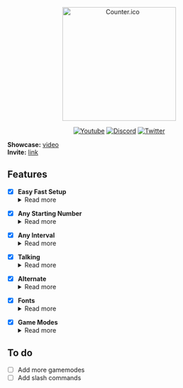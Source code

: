 <div>
<p align="center"><a href="https://github.com/Zseni051/Counter-DiscordBot">
  <img src="https://raw.githubusercontent.com/Zseni051/Counter-DiscordBot/main/images/Counter.png" align="center" alt="Counter.ico" style="width:256px;height:256px;"></a></p>
<p align="center">
    <a href="https://www.youtube.com/channel/UCsIaU94p647veKr7sy12wmA">
        <img src="https://img.shields.io/badge/YouTube-FF0000?style=for-the-badge&logo=youtube&logoColor=white" alt="Youtube"></a>
    <a href="https://discord.gg/SXng95f">
        <img src="https://img.shields.io/badge/Discord-7289DA?style=for-the-badge&logo=discord&logoColor=white" alt="Discord"></a> 
    <a href="https://twitter.com/zseni10">
        <img src="https://img.shields.io/badge/Twitter-55ADEE?style=for-the-badge&logo=Twitter&logoColor=white" alt="Twitter"></a> 
</div>

**Showcase:** [video](https://youtu.be/1N_Zljly40s)
<br>**Invite:** [link](https://discord.com/api/oauth2/authorize?client_id=862604561515937813&permissions=4294967287&scope=bot%20applications.commands)

## Features
- [x] **Easy Fast Setup**<details><summary>Read more</summary>
Have a user friendly interface guide you through setting up the bot in your server
</details>

- [x] **Any Starting Number**<details><summary>Read more</summary>
Start counting from any number, even negative numbers
</details>

- [x] **Any Interval**<details><summary>Read more</summary>
Force users to count in any interval.
<br>Count up, down, or by seven's like: `14, 21, 28`
</details>

- [x] **Talking**<details><summary>Read more</summary>
Allow users to have text after the specified number
</details>

- [x] **Alternate**<details><summary>Read more</summary>
Force users to Alternate beetween eachother.
</details>

- [x] **Fonts**<details><summary>Read more</summary>
By counting you earn points, which then can be used to buy numerous fonts to count with.
</details>

- [x] **Game Modes**<details><summary>Read more</summary>
  1. Tug of War
  2. More to come
</details>


## To do
- [ ] Add more gamemodes
- [ ] Add slash commands
